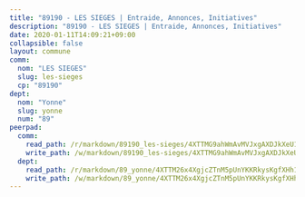 ```yaml
---
title: "89190 - LES SIEGES | Entraide, Annonces, Initiatives"
description: "89190 - LES SIEGES | Entraide, Annonces, Initiatives"
date: 2020-01-11T14:09:21+09:00
collapsible: false
layout: commune
comm:
  nom: "LES SIEGES"
  slug: les-sieges
  cp: "89190"
dept:
  nom: "Yonne"
  slug: yonne
  num: "89"
peerpad:
  comm:
    read_path: /r/markdown/89190_les-sieges/4XTTMG9ahWmAvMVJxgAXDJkXeU1xMePBv3VYjw364xPgiUaZk
    write_path: /w/markdown/89190_les-sieges/4XTTMG9ahWmAvMVJxgAXDJkXeU1xMePBv3VYjw364xPgiUaZk-K3TgV2TNPqLm5YUxTWXoi3asHrkC434jnkW7j8aSKvNEhvTg8zCzjARmt6bkATYPEcj9qEgW5KyrHwMS4r5YtVSXPwy68cuwxasByP5QgMkgQnR6EipfXqPsxNzkszKebzHgYW3g
  dept:
    read_path: /r/markdown/89_yonne/4XTTM26x4XgjcZTnM5pUnYKKRkysKgfXHh1wiigoPHqn9LDKB
    write_path: /w/markdown/89_yonne/4XTTM26x4XgjcZTnM5pUnYKKRkysKgfXHh1wiigoPHqn9LDKB-K3TgU4xaMVqzoRnPJNyddApuMoWvJyHL35bzooauYvdhG3MLg3ikjpoueq9BDtqVP4hJBQxpPxix2gohzXyST9tZPnEkyXpDMdHiAFpx7EU6e8WgvFk7NPsBQepM8o13bG9dyqq7
---
```


